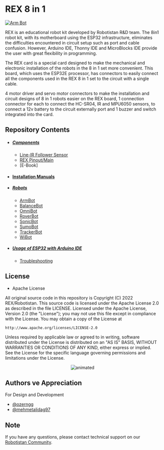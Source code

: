 # REX 8 in 1 
[![Arm Bot](https://user-images.githubusercontent.com/112697142/229721526-375c7a74-edb2-4781-a401-df036e431216.gif)](https://github.com/Robotistan/REX-8in1-V2/tree/main/Robots%20%26%20Code/ArmBot)



REX is an educational robot kit developed by Robotistan R&D team. The 8in1 robot kit, with its motherboard using the ESP32 infrastructure, eliminates the difficulties encountered in circuit setup such as port and cable confusion. However, Arduino IDE, Thonny IDE and MicroBlocks IDE provide the user with great flexibility in programming.

The REX card is a special card designed to make the mechanical and electronic installation of the robots in the 8 in 1 set more convenient. This board, which uses the ESP32E processor, has connectors to easily connect all the components used in the REX 8 in 1 set to the circuit with a single cable.

4 motor driver and servo motor connectors to make the installation and circuit designs of 8 in 1 robots easier on the REX board, 1 connection connector for each to connect the HC-SR04, IR and MPU6050 sensors, to connect a 12v battery to the circuit externally port and 1 buzzer and switch integrated into the card.

## Repository Contents

- ##### [Components](https://github.com/Robotistan/8in1/tree/main/Components)
   * [Line-IR Follower Sensor](https://github.com/Robotistan/8in1/tree/main/Components/Line-IR%20Follower%20Sensor)
   * [REX Pinout/Main](https://github.com/Robotistan/8in1/tree/main/Components/REX%20Pinout)
   * [E-Book]
- #### [Installation Manuals](https://github.com/Robotistan/8in1/tree/main/Installation%20Manuals)
- ##### [Robots](https://github.com/Robotistan/8in1/tree/main/Robots) 
   * [ArmBot](https://github.com/Robotistan/REX-8in1-V2/tree/main/Robots%20%26%20Code/ArmBot)
   * [BalanceBot](https://github.com/Robotistan/8in1/tree/main/Robots/BalanceBot)
   * [OmniBot](https://github.com/Robotistan/8in1/tree/main/Robots/OmniBot)
   * [RoverBot](https://github.com/Robotistan/8in1/tree/main/Robots/RoverBot)
   * [SonicBot](https://github.com/Robotistan/8in1/tree/main/Robots/SonicBot)
   * [SumoBot](https://github.com/Robotistan/8in1/tree/main/Robots/SumoBot)
   * [TrackerBot](https://github.com/Robotistan/8in1/tree/main/Robots/TrackerBot)
   * [WiBot](https://github.com/Robotistan/8in1/tree/main/Robots/WiBot)
- ##### [Usage of ESP32 with Arduino IDE](https://github.com/Robotistan/8in1/tree/main/Usage%20of%20ESP32%20With%20Arduino%20IDE)
   * [Troubleshooting](https://github.com/Robotistan/8in1/tree/main/Usage%20of%20ESP32%20With%20Arduino%20IDE/Troubleshooting)

## License


* Apache License

All original source code in this repository is Copyright (C) 2022 REX/Robotistan. This source code is licensed under the Apache License 2.0 as described in the file LICENSE.
Licensed under the Apache License, Version 2.0 (the "License");
you may not use this file except in compliance with the License.
You may obtain a copy of the License at

    http://www.apache.org/licenses/LICENSE-2.0

 Unless required by applicable law or agreed to in writing, software
 distributed under the License is distributed on an "AS IS" BASIS,
 WITHOUT WARRANTIES OR CONDITIONS OF ANY KIND, either express or implied.
 See the License for the specific language governing permissions and
 limitations under the License.

<p align="center">
  <img src="https://github.com/Robotistan/8in1/assets/112697142/e35969e3-77d2-4c9b-87c0-75f66865af02" alt="animated" />
</p>

## Authors ve Appreciation
For Design and Development
- [@ozerngg](https://github.com/ozerngg) 
- [@mehmetalidag97](https://github.com/mehmetalidag97) 


## Note
If you have any questions, please contact technical support on our [Robotistan Community](https://community.robotistan.com/).
